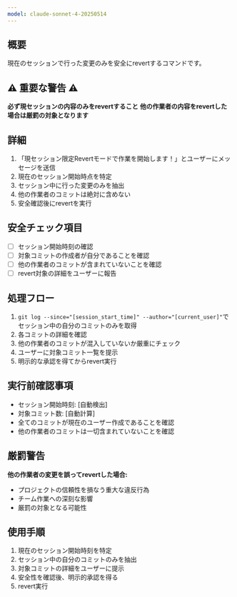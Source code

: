 ```yaml
---
model: claude-sonnet-4-20250514
---
```


## 概要
現在のセッションで行った変更のみを安全にrevertするコマンドです。

## ⚠️ 重要な警告 ⚠️
**必ず現セッションの内容のみをrevertすること**
**他の作業者の内容をrevertした場合は厳罰の対象となります**

## 詳細
1. 「現セッション限定Revertモードで作業を開始します！」とユーザーにメッセージを送信
2. 現在のセッション開始時点を特定
3. セッション中に行った変更のみを抽出
4. 他の作業者のコミットは絶対に含めない
5. 安全確認後にrevertを実行

## 安全チェック項目
- [ ] セッション開始時刻の確認
- [ ] 対象コミットの作成者が自分であることを確認
- [ ] 他の作業者のコミットが含まれていないことを確認
- [ ] revert対象の詳細をユーザーに報告

## 処理フロー
1. `git log --since="[session_start_time]" --author="[current_user]"`でセッション中の自分のコミットのみを取得
2. 各コミットの詳細を確認
3. 他の作業者のコミットが混入していないか厳重にチェック
4. ユーザーに対象コミット一覧を提示
5. 明示的な承認を得てからrevert実行

## 実行前確認事項
- セッション開始時刻: [自動検出]
- 対象コミット数: [自動計算]
- 全てのコミットが現在のユーザー作成であることを確認
- 他の作業者のコミットは一切含まれていないことを確認

## 厳罰警告
**他の作業者の変更を誤ってrevertした場合:**
- プロジェクトの信頼性を損なう重大な違反行為
- チーム作業への深刻な影響
- 厳罰の対象となる可能性

## 使用手順
1. 現在のセッション開始時刻を特定
2. セッション中の自分のコミットのみを抽出
3. 対象コミットの詳細をユーザーに提示
4. 安全性を確認後、明示的承認を得る
5. revert実行